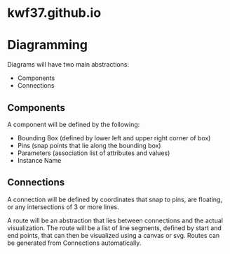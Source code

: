 # kwf37.github.io

# Diagramming
Diagrams will have two main abstractions:
* Components
* Connections

## Components
A component will be defined by the following:
* Bounding Box (defined by lower left and upper right corner of box)
* Pins (snap points that lie along the bounding box)
* Parameters (association list of attributes and values)
* Instance Name

## Connections
A connection will be defined by coordinates that snap to pins, are floating, or any intersections of 3 or more lines.

A route will be an abstraction that lies between connections and the actual visualization. The route will be a list of line segments, defined by start and end points, that can then be visualized using a canvas or svg. Routes can be generated from Connections automatically.
